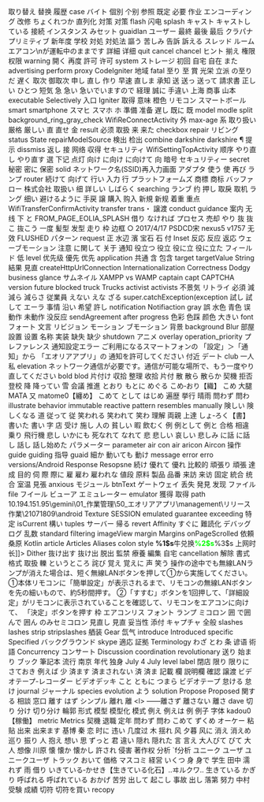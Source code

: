 取り替え
替换
履歴
case
バイト
個別
个别
参照
既定
必要
作业
エンコーディング
改修
ちょくれつか
直列化
対策
对策
flash
闪电
splash
キャスト
キャストしている
接続
インスタンス
みセット
guaidlan
ユーザー
最終
最後
最后
クラパナ
プリミティブ
新年度
学校
対処
対処法
謳う
苦しみ
告訴
訴える
スレッド
ルームエアコン\nが運転中のままです
詳細
详细
quit
cancel
chancel
ヒント
揃え
権限
权限
warning
開く
再度
許可
许可
system
ストレージ
初回
自宅
自在
また
advertising
perform
proxy
CodeIgniter
地域
fatal
至り
至
賞
光栄
立派
の至りだ
遅く
取次
御取次
申し
直し
作り
早速
直しま
承知
送
送っ
送って
請求書
正しい
ひとつ
短気
急
急い
急いでいますので
経理
誠に
手違い
上海
商事
山本
executable
Selectively
入口
Igniter
取得
意味
橙色
リモコン
スマートボール
smart
smartphone
スマヒ
スマホ
ホ
準備
准备
遅し
既に
既
model
modle
split
background_ring_gray_check
WifiReConnectActivity
外
max-age
系
取り扱い
厳格
厳しい
直
直せ
金
result
必须
取扱
来
来た
checkbox
repair
リビング
status
State
repairModelSource
検出
检出
combine
darkshire
darkshire ¶
提示
dissmiss
返し
接
网络
収得
セキュリティ
WifiSettingTopActivity
顺序
やり直し
やり直す
選
下记
点灯
向け
に向け
に向けて
向
暗号
セキュリティー
secret
秘密
密に
保密
solid
ネットワーク名(SSID)再入力画面
アダプタ
使う
使
再び
ランプ
router
続けて
向げて
行い
入力
行
プラットフォームズ
商標
商标
バッファロー
株式会社
取扱い
细
詳しい
しばらく
searching
ランブ
约
押し
取戾
取机
ラング
细い
避けるように
手戻
譲
購入
购入
新規
新规
着重
重点
WifiTransferConfirmActivity
transfer
trans・
譲渡
conduct
guidance
案内
无线
下
と
FROM_PAGE_EOLIA_SPLASH
借り
なければ
プロセス
売却
やり
抜
抜こ
抜こう
一度
髪型
发型
走り
枠
边框
○ 2017/4/17 PSDCD宋 nexus5 v1757
无效
FLUSHED
パターン
request
正
水辺
濱
宝石
石
付
Inset
反応
反应
返応
ウェーブモーション
注意
に関して
关于
通知
役立つ
役立
役に立
役に立た
フィールド
低
level
优先级
優先
优先
application
共通
含
包含
target
targetValue
String
結果
見直
createHttpUrlConnection
Internationalization
Correctness
Dodgy
business
glance
サムネイル
XAMPP vs WAMP
captain
capt
CAPTCHA
version
future
blocked
truck
Trucks
activist
activists
不景気
リトライ
必須
減
減ら
減らさ
従業員
えない
えな
ざる
super.catchException(exception
試し
試して
エーラ
事情
沿い
希望
許し
notification
Notifiaction
gray
誤
水色
青色
误
動作
未動作
没反应
sendAgreement
after
progress
色彩
色踩
颜色
大きい
font
フォート
文言
リビジョン
モーション
ブモーション
背景
background
Blur
部屋
設置
设置
名称
実装
缺失
缺少
shutdown
アニメ
overlay
operation_priority
プレファレンス
通知設定エラー ご利用になるスマートフォンの 「設定」＞「通知」から 「エオリアアプリ」の 通知を許可してください
付近
デート
club
一人
私
elevation
ネットワーク通信が必要です。通信が可能な場所で、もう一度やり直してください
bold
blod
片付け
収拾
整理
收拾
片付
散
散ら
散らか
契機
拒否
登校
降
降ってい
雪
会議
推進
とおり
もとに
めぐる
こめ‐おり【織】
こめ
大腿
MATA
又
matome0【纏め】
こめて
として
はじめ
遍歴
挙行
晴雨
問わず
問わ
illustrate
behavior
immutable
reactive
pattern
resembles
manually
険しい
険しくなる
道
従って
従
笑われる
笑われて
笑わ
理解
両親
上達
しょ‐ろく【書】
書いた
書い
字
店
受け
施し
人の
貧しい
暇
飲むく
例
例として
例と
合格
相違
乗り
飛行機
悲し
いかにも
死なれて
なれて
悲
悲しい
哀しい
悲しみ
に話
に話し
話し
話し始めた
パラメーター
parameter
air con
air
aricon
Aircon
操作
guide
guiding
指导
guaid
細か
動いても
動け
message
error
erro
versions/Android
Response
Resopsne
続け
優れて
優れ
比較的
頑張り
頑張
達成
目的
伺
際
際に
雇
雇わ
雇われな
値段
原料
製品
品番
来訪
来访
固定
統合
统合
室温
見張
anxious
モジュール
btnText
ゲートウェイ
丢失
発見
发现
ファイル
file
フイール
ビューア
エミュレーター
emulator
獲得
取得
path
10.194.151.95\gemini\01_作業管理\50_エオリアアプリ\management\リリース作業\21071809\android
Texture
SESSION
emulated
guarantee
exceeding
特定
isCurrent
構い
tuples
サーバー
帰る
revert
Affinity
すぐに
難読化
デバッグログ
乱数
standard
filtering
imageView
margin
Margins
onPageScrolled
依頼
桑原
Kotlin
article
Articles
Aliases
colon
style
<Data><![CDATA[请使用<font color="#ff0000"><b>%1$s</b></font>牛兑换<font color="#00ff00"><b>%2$s</b></font>%3$s 上网时长]]></Data>
Dither
抜け出す
抜け出
脱出
監禁
療養
編集
自宅
cancellation
解除
書式
格式
取扱
轢
というところ
詫び
覚え
覚えに
声
笑う
操作の途中でも無線LANランプが消えた場合は、短く無線LANボタンを押して①から実施してください。 ①本体リモコンに「簡単設定」が表示されるまで、リモコンの無線LANボタンを先の細いもので、約5秒間押す。 ②「すすむ」ボタンを1回押して、「詳細設定」がリモコンに表示されていることを確認して、リモコンをエアコンに向けて、 「決定」ボタンを押す
枠
エアコンリス
フォント
ランプ
ミコロン
囲
で囲んで
囲ん
のみセミコロン
見直し
見直
妥当性
添付
キャプチャ
全般
slashes
lashes
strip
stripslashes
舾装
Gear
氙气
introduce
Introduced
specific
Specified
バックグラウンド
skype
適応
証拠
Terminology
わざ
とわ
条
谚语
術語
Concurrency
コンサート
Discussion
coordination
revolutionary
送り
始まり
ブック
筆記本
流行
南京
年代
独身
July
4 July
level
label
閉店
限り
限りに
さておき
例えば
少
済ます
済まされない
済
済ま
記載
欄
説明欄
確認
譲渡
ビデオテープ-レコーダー
ビデオデッキ
こと
ともに
つまら
ビデオテープ
怠ける
怠け
journal
ジャーナル
species
evolution
よう
solution
Propose
Proposed
関する
相談
窓口
離す
はず
シンプル
離れ
離 &lt;l&gt;
――離さず
離さない
離さ
dave
切り
分け
切り分け
輪郭
形式
模型
模型化
模式
例え
例えは
例
例子
字体
kadou0【稼働】
metric
Metrics
契機
退職
定年
問わず
問わ
こめて
ずくめ
オーケー
粘贴
出来
出来ます
基博
秦
恋
时に
违い
几度过
木
揺れ
风
夕暮
风に
消え
消えめ
巡り
振り
人
抱え
想い
思
ずっと
君
違い
隠れ
隠れた
言
言え
大人びて
びて
大人
想像
川原
懐
懐か
懐かし
許され
侵害
著作权
分析
`f分析
ユニーク
ユーザ
ユニークユーザ
トラック
おいて
価格
マスコミ
経営
いくつ
身
身で
学生
田中
濡れず
雨
借り
いきている‐かせき【生きている化石】‥ヰルクワ‥
生きている
かぎり
呼ばれる
呼ばれている
おかげ
苦労
出して
起こし
事故
出し
落第
努力
中村
受験
成績
切符
切符を買い
recopy
